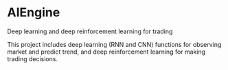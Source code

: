 # AIEngine
Deep learning and deep reinforcement learning for trading

This project includes deep learning (RNN and CNN) functions for observing market and predict trend, and deep reinforcement learning for making trading decisions.
